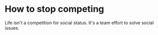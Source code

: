 # How to stop competing

Life isn't a competition for social status. It's a team effort to solve social issues.
